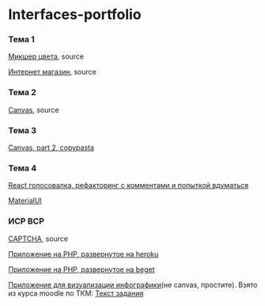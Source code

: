 # Interfaces-portfolio

### Тема 1

[Микшер цвета](https://denisnyux.github.io/colour_mixer/), source

[Интернет магазин](https://denisnyux.github.io/drag-drop/), source


### Тема 2
[Canvas](https://denisnyux.github.io/canvasas/), source

### Тема 3

[Canvas, part 2, copypasta](https://kodaktor.ru/canvas_9c51c)

### Тема 4

[React голосовалка, рефакторинг c комментами и попыткой вдуматься](https://kodaktor.ru/4f78e97)


[MaterialUI](https://stackblitz.com/edit/react-q7cxpx)


### ИСР ВСР

[CAPTCHA](https://denisnyux.github.io/js_simple_captcha/), source

[Приложение на PHP, развернутое на heroku](https://piha-task.herokuapp.com/)

[Приложение на PHP, развернутое на beget](http://e987845r.beget.tech/Nyukhalov_Denis/new_file.php?n1=5&n2=6)

[Приложение для визуализации инфографики](https://denisnyux.github.io/simple_charts_js/)(не canvas, простите). Взято из курса moodle по ТКМ: [Текст задания](https://drive.google.com/file/d/1DHq5zBYTzXagJYL6kQ1FyYBnfySCtyyH/view)
